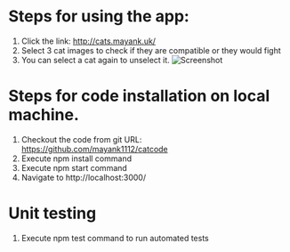  
# Steps for using the app:

1. Click the link: http://cats.mayank.uk/
2. Select 3 cat images to check if they are compatible or they would fight
3. You can select a cat again to unselect it.
![Screenshot](http://cats.mayank.uk/cats.png? "Screenshot")

# Steps for code installation on local machine.

1. Checkout the code from git URL: https://github.com/mayank1112/catcode
2. Execute npm install command
3. Execute npm start command
4. Navigate to http://localhost:3000/

# Unit testing

1. Execute npm test command to run automated tests

